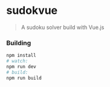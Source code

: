 # sudokvue

> A sudoku solver build with Vue.js

### Building

``` bash
npm install
# watch:
npm run dev
# build:
npm run build
```